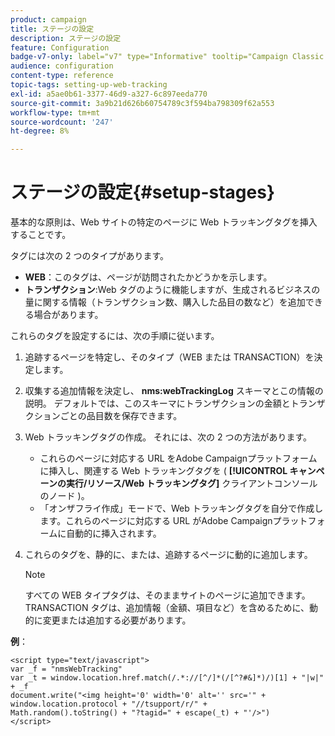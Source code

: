 ```yaml
---
product: campaign
title: ステージの設定
description: ステージの設定
feature: Configuration
badge-v7-only: label="v7" type="Informative" tooltip="Campaign Classic v7 にのみ適用されます"
audience: configuration
content-type: reference
topic-tags: setting-up-web-tracking
exl-id: a5ae0b61-3377-46d9-a327-6c897eeda770
source-git-commit: 3a9b21d626b60754789c3f594ba798309f62a553
workflow-type: tm+mt
source-wordcount: '247'
ht-degree: 8%

---
```


# ステージの設定{#setup-stages}

基本的な原則は、Web サイトの特定のページに Web トラッキングタグを挿入することです。

タグには次の 2 つのタイプがあります。

* **WEB**：このタグは、ページが訪問されたかどうかを示します。
* **トランザクション**:Web タグのように機能しますが、生成されるビジネスの量に関する情報（トランザクション数、購入した品目の数など）を追加できる場合があります。

これらのタグを設定するには、次の手順に従います。

1. 追跡するページを特定し、そのタイプ（WEB または TRANSACTION）を決定します。
1. 収集する追加情報を決定し、 **nms:webTrackingLog** スキーマとこの情報の説明。 デフォルトでは、このスキーマにトランザクションの金額とトランザクションごとの品目数を保存できます。
1. Web トラッキングタグの作成。 それには、次の 2 つの方法があります。

   * これらのページに対応する URL をAdobe Campaignプラットフォームに挿入し、関連する Web トラッキングタグを ( **[!UICONTROL キャンペーンの実行/リソース/Web トラッキングタグ]** クライアントコンソールのノード )。
   * 「オンザフライ作成」モードで、Web トラッキングタグを自分で作成します。これらのページに対応する URL がAdobe Campaignプラットフォームに自動的に挿入されます。

1. これらのタグを、静的に、または、追跡するページに動的に追加します。

   >[!NOTE]
   >
   >すべての WEB タイプタグは、そのままサイトのページに追加できます。 TRANSACTION タグは、追加情報（金額、項目など）を含めるために、動的に変更または追加する必要があります。

**例**：

```
<script type="text/javascript">
var _f = "nmsWebTracking"
var _t = window.location.href.match(/.*://[^/]*(/[^?#&]*)/)[1] + "|w|" + _f
document.write("<img height='0' width='0' alt='' src='" +
window.location.protocol + "//tsupport/r/" +
Math.random().toString() + "?tagid=" + escape(_t) + "'/>")
</script>
```
